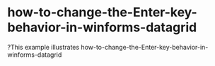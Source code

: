 # how-to-change-the-Enter-key-behavior-in-winforms-datagrid
?This example illustrates how-to-change-the-Enter-key-behavior-in-winforms-datagrid